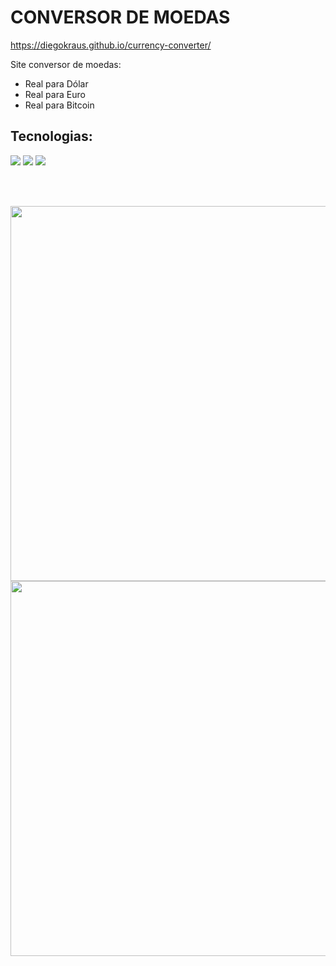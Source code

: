 # CONVERSOR DE MOEDAS
https://diegokraus.github.io/currency-converter/


Site conversor de moedas:
- Real para Dólar
- Real para Euro
- Real para Bitcoin

## Tecnologias:

<div  width="150">
<img src="https://img.shields.io/badge/HTML5-E34F26?style=for-the-badge&logo=html5&logoColor=white" />
<img src="https://img.shields.io/badge/CSS3-1572B6?style=for-the-badge&logo=css3&logoColor=white" />
<img src="https://img.shields.io/badge/JavaScript-F7DF1E?style=for-the-badge&logo=javascript&logoColor=black" />
</div>

<br><br>

<div dir="auto">
<a href="https://diegokraus.github.io/currency-converter/">
    <img src="https://user-images.githubusercontent.com/80995860/230741353-51780cfc-452b-4bdd-ac7a-f34401ddffaf.png" height="600px" style="max-width:100%"/>
</a>

<a href="https://diegokraus.github.io/currency-converter/">
    <img src="https://user-images.githubusercontent.com/80995860/230741364-d39e5d7b-8ded-46c9-83f4-c1e658cc747d.png" height="600px" style="max-width:100%"/>
</a>
</div>



